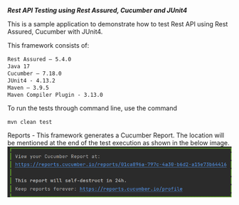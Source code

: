 **_Rest API Testing using Rest Assured, Cucumber and JUnit4_**

This is a sample application to demonstrate how to test Rest API using Rest Assured, Cucumber with JUnit4.

This framework consists of:
````
Rest Assured – 5.4.0
Java 17
Cucumber – 7.18.0
JUnit4 - 4.13.2
Maven – 3.9.5
Maven Compiler Plugin - 3.13.0
````

To run the tests through command line, use the command
````
mvn clean test
````
Reports - This framework generates a Cucumber Report.  The location will be mentioned at the end of the test execution as shown in the below image.
![img.png](img.png)
